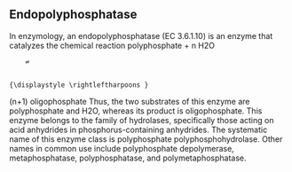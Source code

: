 ## Endopolyphosphatase

In enzymology, an endopolyphosphatase (EC 3.6.1.10) is an enzyme that catalyzes the chemical reaction
polyphosphate + n H2O 
  
    
      
        ⇌
      
    
    {\displaystyle \rightleftharpoons }
   (n+1) oligophosphate
Thus, the two substrates of this enzyme are polyphosphate and H2O, whereas its product is oligophosphate.
This enzyme belongs to the family of hydrolases, specifically those acting on acid anhydrides in phosphorus-containing anhydrides. The systematic name of this enzyme class is polyphosphate polyphosphohydrolase. Other names in common use include polyphosphate depolymerase, metaphosphatase, polyphosphatase, and polymetaphosphatase.